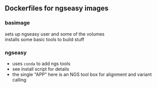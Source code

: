 ## Dockerfiles for ngseasy images


### basimage
sets up ngseasy user and some of the volumes  
installs some basic tools to build stuff  

### ngseasy
- uses `conda` to add ngs tools    
- see install script for details  
- the single "APP" here is an NGS tool box for alignment and variant calling 

